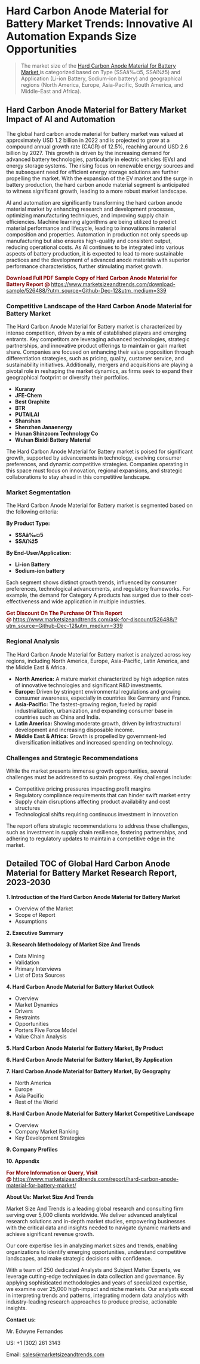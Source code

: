 <H1>Hard Carbon Anode Material for Battery Market Trends: Innovative AI Automation Expands Size Opportunities</H1><blockquote><p>The market size of the <a href="https://www.marketsizeandtrends.com/download-sample/526488/?utm_source=Github-Dec-12&amp;utm_medium=339" target="_blank">Hard Carbon Anode Material for Battery Market </a>is categorized based on Type (SSAâ‰¤5, SSAï¼ž5) and Application (Li-ion Battery, Sodium-ion battery) and geographical regions (North America, Europe, Asia-Pacific, South America, and Middle-East and Africa).</p></blockquote><p><h2>Hard Carbon Anode Material for Battery Market Impact of AI and Automation</h2><p>The global hard carbon anode material for battery market was valued at approximately USD 1.2 billion in 2022 and is projected to grow at a compound annual growth rate (CAGR) of 12.5%, reaching around USD 2.6 billion by 2027. This growth is driven by the increasing demand for advanced battery technologies, particularly in electric vehicles (EVs) and energy storage systems. The rising focus on renewable energy sources and the subsequent need for efficient energy storage solutions are further propelling the market. With the expansion of the EV market and the surge in battery production, the hard carbon anode material segment is anticipated to witness significant growth, leading to a more robust market landscape.</p><p>AI and automation are significantly transforming the hard carbon anode material market by enhancing research and development processes, optimizing manufacturing techniques, and improving supply chain efficiencies. Machine learning algorithms are being utilized to predict material performance and lifecycle, leading to innovations in material composition and properties. Automation in production not only speeds up manufacturing but also ensures high-quality and consistent output, reducing operational costs. As AI continues to be integrated into various aspects of battery production, it is expected to lead to more sustainable practices and the development of advanced anode materials with superior performance characteristics, further stimulating market growth.</p></p><p><strong><span style="color: #800000;">Download Full PDF Sample Copy of Hard Carbon Anode Material for Battery Report @</span>&nbsp;</strong><a href="https://www.marketsizeandtrends.com/download-sample/526488/?utm_source=Github-Dec-12&amp;utm_medium=339">https://www.marketsizeandtrends.com/download-sample/526488/?utm_source=Github-Dec-12&amp;utm_medium=339</a></p><h3>Competitive Landscape of the Hard Carbon Anode Material for Battery Market</h3><p>The Hard Carbon Anode Material for Battery market is characterized by intense competition, driven by a mix of established players and emerging entrants. Key competitors are leveraging advanced technologies, strategic partnerships, and innovative product offerings to maintain or gain market share. Companies are focused on enhancing their value proposition through differentiation strategies, such as pricing, quality, customer service, and sustainability initiatives. Additionally, mergers and acquisitions are playing a pivotal role in reshaping the market dynamics, as firms seek to expand their geographical footprint or diversify their portfolios.</p><p><strong><p><ul><li>Kuraray </li><li> JFE-Chem </li><li> Best Graphite </li><li> BTR </li><li> PUTAILAI </li><li> Shanshan </li><li> Shenzhen Janaenergy </li><li> Hunan Shinzoom Technology Co </li><li> Wuhan Bixidi Battery Material</p></li></ul></p></strong></p><p>The Hard Carbon Anode Material for Battery market is poised for significant growth, supported by advancements in technology, evolving consumer preferences, and dynamic competitive strategies. Companies operating in this space must focus on innovation, regional expansions, and strategic collaborations to stay ahead in this competitive landscape.</p><h3>Market Segmentation</h3><p>The Hard Carbon Anode Material for Battery market is segmented based on the following criteria:</p><p><strong>By Product Type:</strong></p><p><strong><p><ul><li>SSAâ‰¤5 </li><li> SSAï¼ž5</p></li></ul></p></strong></p><p><strong>By End-User/Application:</strong></p><p><strong><p><ul><li>Li-ion Battery </li><li> Sodium-ion battery</p></li></ul></p></strong></p><p>Each segment shows distinct growth trends, influenced by consumer preferences, technological advancements, and regulatory frameworks. For example, the demand for Category A products has surged due to their cost-effectiveness and wide application in multiple industries.</p><p><strong><span style="color: #800000;">Get Discount On The Purchase Of This Report @&nbsp;</span></strong><a href="https://www.marketsizeandtrends.com/ask-for-discount/526488/?utm_source=Github-Dec-12&amp;utm_medium=339">https://www.marketsizeandtrends.com/ask-for-discount/526488/?utm_source=Github-Dec-12&amp;utm_medium=339</a></p><h3>Regional Analysis</h3><p>The Hard Carbon Anode Material for Battery market is analyzed across key regions, including North America, Europe, Asia-Pacific, Latin America, and the Middle East &amp; Africa.</p><ul><li><strong>North America:</strong> A mature market characterized by high adoption rates of innovative technologies and significant R&amp;D investments.</li><li><strong>Europe:</strong> Driven by stringent environmental regulations and growing consumer awareness, especially in countries like Germany and France.</li><li><strong>Asia-Pacific:</strong> The fastest-growing region, fueled by rapid industrialization, urbanization, and expanding consumer base in countries such as China and India.</li><li><strong>Latin America:</strong> Showing moderate growth, driven by infrastructural development and increasing disposable income.</li><li><strong>Middle East &amp; Africa:</strong> Growth is propelled by government-led diversification initiatives and increased spending on technology.</li></ul><h3>Challenges and Strategic Recommendations</h3><p>While the market presents immense growth opportunities, several challenges must be addressed to sustain progress. Key challenges include:</p><ul><li>Competitive pricing pressures impacting profit margins</li><li>Regulatory compliance requirements that can hinder swift market entry</li><li>Supply chain disruptions affecting product availability and cost structures</li><li>Technological shifts requiring continuous investment in innovation</li></ul><p>The report offers strategic recommendations to address these challenges, such as investment in supply chain resilience, fostering partnerships, and adhering to regulatory updates to maintain a competitive edge in the market.</p><h2>Detailed TOC of Global Hard Carbon Anode Material for Battery Market Research Report, 2023-2030</h2><p><strong>1. Introduction of the Hard Carbon Anode Material for Battery Market</strong></p><ul><li>Overview of the Market</li><li>Scope of Report</li><li>Assumptions&nbsp;</li></ul><p><strong>2. Executive Summary</strong></p><p><strong>3. Research Methodology of <strong>Market Size And Trends</strong></strong></p><ul><li>Data Mining</li><li>Validation</li><li>Primary Interviews</li><li>List of Data Sources&nbsp;</li></ul><p><strong>4. Hard Carbon Anode Material for Battery Market Outlook</strong></p><ul><li>Overview</li><li>Market Dynamics</li><li>Drivers</li><li>Restraints</li><li>Opportunities</li><li>Porters Five Force Model</li><li>Value Chain Analysis&nbsp;</li></ul><p><strong>5. Hard Carbon Anode Material for Battery Market, By Product</strong></p><p><strong>6. Hard Carbon Anode Material for Battery Market, By Application</strong></p><p><strong>7. Hard Carbon Anode Material for Battery Market, By Geography</strong></p><ul><li>North America</li><li>Europe</li><li>Asia Pacific</li><li>Rest of the World&nbsp;</li></ul><p><strong>8. Hard Carbon Anode Material for Battery Market Competitive Landscape</strong></p><ul><li>Overview</li><li>Company Market Ranking</li><li>Key Development Strategies&nbsp;</li></ul><p><strong>9. Company Profiles</strong></p><p><strong>10. Appendix</strong></p><p><strong><span style="color: #800000;">For More Information or Query, Visit @&nbsp;</span></strong><a href="https://www.marketsizeandtrends.com/report/hard-carbon-anode-material-for-battery-market/">https://www.marketsizeandtrends.com/report/hard-carbon-anode-material-for-battery-market/</a></p><p></p><p><strong>About Us:&nbsp;Market Size And Trends</strong></p><p>Market Size And Trends&nbsp;is a leading global research and consulting firm serving over 5,000 clients worldwide. We deliver advanced analytical research solutions and in-depth market studies, empowering businesses with the critical data and insights needed to navigate dynamic markets and achieve significant revenue growth.</p><p>Our core expertise lies in analyzing market sizes and trends, enabling organizations to identify emerging opportunities, understand competitive landscapes, and make strategic decisions with confidence.</p><p>With a team of 250 dedicated Analysts and Subject Matter Experts, we leverage cutting-edge techniques in data collection and governance. By applying sophisticated methodologies and years of specialized expertise, we examine over 25,000 high-impact and niche markets. Our analysts excel in interpreting trends and patterns, integrating modern data analytics with industry-leading research approaches to produce precise, actionable insights.</p><p><strong>Contact us:</strong></p><p>Mr. Edwyne Fernandes</p><p>US: +1 (302) 261 3143</p><p>Email: <a href="mailto:sales@marketsizeandtrends.com">sales@marketsizeandtrends.com</a>&nbsp;</p>
